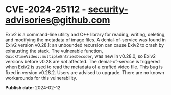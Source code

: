 # CVE-2024-25112 - security-advisories@github.com

Exiv2 is a command-line utility and C++ library for reading, writing, deleting, and modifying the metadata of image files. A denial-of-service was found in Exiv2 version v0.28.1: an unbounded recursion can cause Exiv2 to crash by exhausting the stack. The vulnerable function, `QuickTimeVideo::multipleEntriesDecoder`, was new in v0.28.0, so Exiv2 versions before v0.28 are _not_ affected. The denial-of-service is triggered when Exiv2 is used to read the metadata of a crafted video file. This bug is fixed in version v0.28.2. Users are advised to upgrade. There are no known workarounds for this vulnerability.

**Publish date:** 2024-02-12
